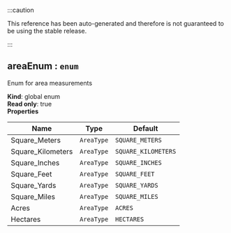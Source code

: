 
:::caution

This reference has been auto-generated and therefore is not guaranteed to be using the stable release.

:::

<a name="areaEnum"></a>

## areaEnum : <code>enum</code>
Enum for area measurements

**Kind**: global enum  
**Read only**: true  
**Properties**

| Name | Type | Default |
| --- | --- | --- |
| Square_Meters | <code>AreaType</code> | <code>SQUARE_METERS</code> | 
| Square_Kilometers | <code>AreaType</code> | <code>SQUARE_KILOMETERS</code> | 
| Square_Inches | <code>AreaType</code> | <code>SQUARE_INCHES</code> | 
| Square_Feet | <code>AreaType</code> | <code>SQUARE_FEET</code> | 
| Square_Yards | <code>AreaType</code> | <code>SQUARE_YARDS</code> | 
| Square_Miles | <code>AreaType</code> | <code>SQUARE_MILES</code> | 
| Acres | <code>AreaType</code> | <code>ACRES</code> | 
| Hectares | <code>AreaType</code> | <code>HECTARES</code> | 

